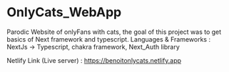# OnlyCats_WebApp
Parodic Website of onlyFans with cats, the goal of this project was to get basics of Next framework and typescript.
Languages & Frameworks : NextJs -> Typescript, chakra framework, Next_Auth library

Netlify Link (Live server) : https://benoitonlycats.netlify.app
